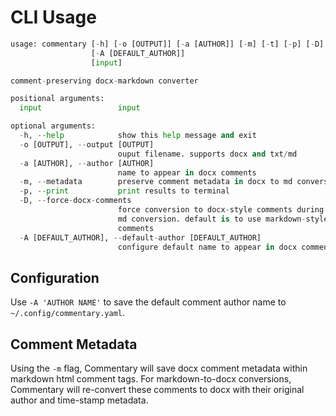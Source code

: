 # CLI Usage

```Python console
usage: commentary [-h] [-o [OUTPUT]] [-a [AUTHOR]] [-m] [-t] [-p] [-D]
                  [-A [DEFAULT_AUTHOR]]
                  [input]

comment-preserving docx-markdown converter

positional arguments:
  input                 input

optional arguments:
  -h, --help            show this help message and exit
  -o [OUTPUT], --output [OUTPUT]
                        ouput filename. supports docx and txt/md
  -a [AUTHOR], --author [AUTHOR]
                        name to appear in docx comments
  -m, --metadata        preserve comment metadata in docx to md conversions
  -p, --print           print results to terminal
  -D, --force-docx-comments
                        force conversion to docx-style comments during md -->
                        md conversion. default is to use markdown-style
                        comments
  -A [DEFAULT_AUTHOR], --default-author [DEFAULT_AUTHOR]
                        configure default name to appear in docx comments

```

## Configuration

Use `-A 'AUTHOR NAME'` to save the default comment author name to `~/.config/commentary.yaml`.

## Comment Metadata

Using the `-m` flag, Commentary will save docx comment metadata within markdown html comment tags. For markdown-to-docx conversions, Commentary will re-convert these comments to docx with their original author and time-stamp metadata.

```{note} docx comments spanning multiple paragraphs may fail to convert correctly to markdown comments.
```